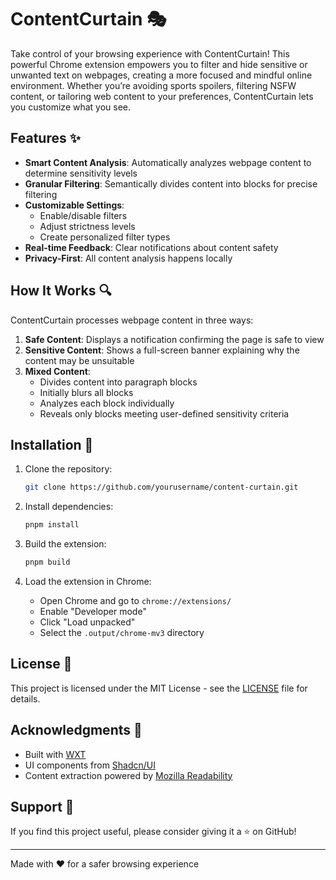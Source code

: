 # ContentCurtain 🎭

Take control of your browsing experience with ContentCurtain! This powerful Chrome extension empowers you to filter and hide sensitive or unwanted text on webpages, creating a more focused and mindful online environment. Whether you’re avoiding sports spoilers, filtering NSFW content, or tailoring web content to your preferences, ContentCurtain lets you customize what you see.

## Features ✨

- **Smart Content Analysis**: Automatically analyzes webpage content to determine sensitivity levels
- **Granular Filtering**: Semantically divides content into blocks for precise filtering
- **Customizable Settings**:
  - Enable/disable filters
  - Adjust strictness levels
  - Create personalized filter types
- **Real-time Feedback**: Clear notifications about content safety
- **Privacy-First**: All content analysis happens locally

## How It Works 🔍

ContentCurtain processes webpage content in three ways:

1. **Safe Content**: Displays a notification confirming the page is safe to view
2. **Sensitive Content**: Shows a full-screen banner explaining why the content may be unsuitable
3. **Mixed Content**:
   - Divides content into paragraph blocks
   - Initially blurs all blocks
   - Analyzes each block individually
   - Reveals only blocks meeting user-defined sensitivity criteria

## Installation 🚀

1. Clone the repository:

   ```bash
   git clone https://github.com/yourusername/content-curtain.git
   ```

2. Install dependencies:

   ```bash
   pnpm install
   ```

3. Build the extension:

   ```bash
   pnpm build
   ```

4. Load the extension in Chrome:
   - Open Chrome and go to `chrome://extensions/`
   - Enable "Developer mode"
   - Click "Load unpacked"
   - Select the `.output/chrome-mv3` directory

## License 📄

This project is licensed under the MIT License - see the [LICENSE](LICENSE) file for details.

## Acknowledgments 🙏

- Built with [WXT](https://wxt.dev)
- UI components from [Shadcn/UI](https://ui.shadcn.com)
- Content extraction powered by [Mozilla Readability](https://github.com/mozilla/readability)

## Support 💪

If you find this project useful, please consider giving it a ⭐️ on GitHub!

---

Made with ❤️ for a safer browsing experience
